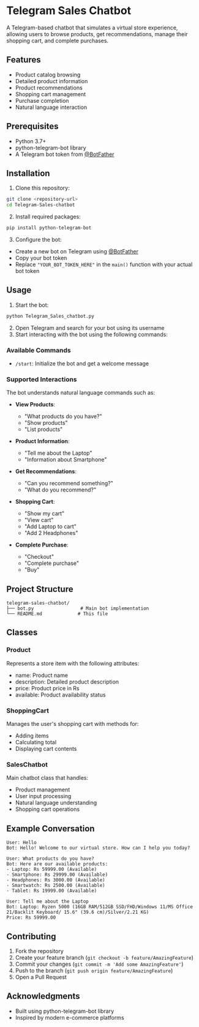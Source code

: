 # Telegram Sales Chatbot

A Telegram-based chatbot that simulates a virtual store experience, allowing users to browse products, get recommendations, manage their shopping cart, and complete purchases.

## Features

- Product catalog browsing
- Detailed product information
- Product recommendations
- Shopping cart management
- Purchase completion
- Natural language interaction

## Prerequisites

- Python 3.7+
- python-telegram-bot library
- A Telegram bot token from [@BotFather](https://t.me/botfather)

## Installation

1. Clone this repository:
```bash
git clone <repository-url>
cd Telegram-Sales-chatbot
```

2. Install required packages:
```bash
pip install python-telegram-bot
```

3. Configure the bot:
- Create a new bot on Telegram using [@BotFather](https://t.me/botfather)
- Copy your bot token
- Replace `"YOUR_BOT_TOKEN_HERE"` in the `main()` function with your actual bot token

## Usage

1. Start the bot:
```bash
python Telegram_Sales_chatbot.py
```

2. Open Telegram and search for your bot using its username
3. Start interacting with the bot using the following commands:

### Available Commands

- `/start`: Initialize the bot and get a welcome message

### Supported Interactions

The bot understands natural language commands such as:

- **View Products**: 
  - "What products do you have?"
  - "Show products"
  - "List products"

- **Product Information**:
  - "Tell me about the Laptop"
  - "Information about Smartphone"

- **Get Recommendations**:
  - "Can you recommend something?"
  - "What do you recommend?"

- **Shopping Cart**:
  - "Show my cart"
  - "View cart"
  - "Add Laptop to cart"
  - "Add 2 Headphones"

- **Complete Purchase**:
  - "Checkout"
  - "Complete purchase"
  - "Buy"

## Project Structure

```
telegram-sales-chatbot/
├── bot.py                 # Main bot implementation
└── README.md             # This file

```

## Classes

### Product
Represents a store item with the following attributes:
- name: Product name
- description: Detailed product description
- price: Product price in Rs
- available: Product availability status

### ShoppingCart
Manages the user's shopping cart with methods for:
- Adding items
- Calculating total
- Displaying cart contents

### SalesChatbot
Main chatbot class that handles:
- Product management
- User input processing
- Natural language understanding
- Shopping cart operations

## Example Conversation

```
User: Hello
Bot: Hello! Welcome to our virtual store. How can I help you today?

User: What products do you have?
Bot: Here are our available products:
- Laptop: Rs 59999.00 (Available)
- Smartphone: Rs 29999.00 (Available)
- Headphones: Rs 3000.00 (Available)
- Smartwatch: Rs 2500.00 (Available)
- Tablet: Rs 19999.00 (Available)

User: Tell me about the Laptop
Bot: Laptop: Ryzen 5000 (16GB RAM/512GB SSD/FHD/Windows 11/MS Office 21/Backlit Keyboard/ 15.6" (39.6 cm)/Silver/2.21 KG)
Price: Rs 59999.00
```

## Contributing

1. Fork the repository
2. Create your feature branch (`git checkout -b feature/AmazingFeature`)
3. Commit your changes (`git commit -m 'Add some AmazingFeature'`)
4. Push to the branch (`git push origin feature/AmazingFeature`)
5. Open a Pull Request


## Acknowledgments

- Built using python-telegram-bot library
- Inspired by modern e-commerce platforms
